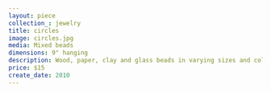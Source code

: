 ```yaml
---
layout: piece
collection_: jewelry
title: circles
image: circles.jpg
media: Mixed beads
dimensions: 9" hanging
description: Wood, paper, clay and glass beads in varying sizes and colored.
price: $15
create_date: 2010
---
```

